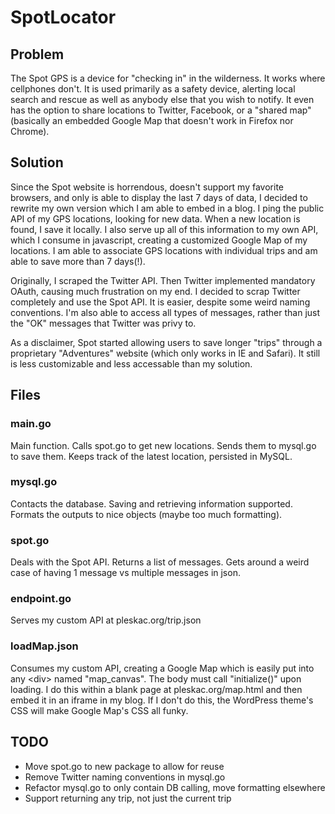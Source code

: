 # SpotLocator #

## Problem ##
The Spot GPS is a device for "checking in" in the wilderness. It works where cellphones don't. It is used primarily as a safety device, alerting local search and rescue as well as anybody else that you wish to notify. It even has the option to share locations to Twitter, Facebook, or a "shared map" (basically an embedded Google Map that doesn't work in Firefox nor Chrome).

## Solution ##
Since the Spot website is horrendous, doesn't support my favorite browsers, and only is able to display the last 7 days of data, I decided to rewrite my own version which I am able to embed in a blog. I ping the public API of my GPS locations, looking for new data. When a new location is found, I save it locally. I also serve up all of this information to my own API, which I consume in javascript, creating a customized Google Map of my locations. I am able to associate GPS locations with individual trips and am able to save more than 7 days(!).

Originally, I scraped the Twitter API. Then Twitter implemented mandatory OAuth, causing much frustration on my end. I decided to scrap Twitter completely and use the Spot API. It is easier, despite some weird naming conventions. I'm also able to access all types of messages, rather than just the "OK" messages that Twitter was privy to.

As a disclaimer, Spot started allowing users to save longer "trips" through a proprietary "Adventures" website (which only works in IE and Safari). It still is less customizable and less accessable than my solution.

## Files ##

### main.go ###
Main function. Calls spot.go to get new locations. Sends them to mysql.go to save them. Keeps track of the latest location, persisted in MySQL.

### mysql.go ###
Contacts the database. Saving and retrieving information supported. Formats the outputs to nice objects (maybe too much formatting).

### spot.go ###
Deals with the Spot API. Returns a list of messages. Gets around a weird case of having 1 message vs multiple messages in json.

### endpoint.go ###
Serves my custom API at pleskac.org/trip.json

### loadMap.json ###
Consumes my custom API, creating a Google Map which is easily put into any \<div> named "map_canvas". The body must call "initialize()" upon loading. I do this within a blank page at pleskac.org/map.html and then embed it in an iframe in my blog. If I don't do this, the WordPress theme's CSS will make Google Map's CSS all funky.


## TODO ##
* Move spot.go to new package to allow for reuse
* Remove Twitter naming conventions in mysql.go
* Refactor mysql.go to only contain DB calling, move formatting elsewhere
* Support returning any trip, not just the current trip